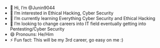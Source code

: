 - 👋 Hi, I’m @Junin9044
- 👀 I’m interested in Ethical Hacking, Cyber Security
- 🌱 I’m currently learning Everything Cyber Security and Ethical Hacking
- 💞️ I’m looking to change careers into IT field eventually getting into Pentesting/Cyber Security
- 😄 Pronouns: He/Him
- ⚡ Fun fact: This will be my 3rd career, go easy on me :)

<!---
Junin9044/Junin9044 is a ✨ special ✨ repository because its `README.md` (this file) appears on your GitHub profile.
You can click the Preview link to take a look at your changes.
--->
